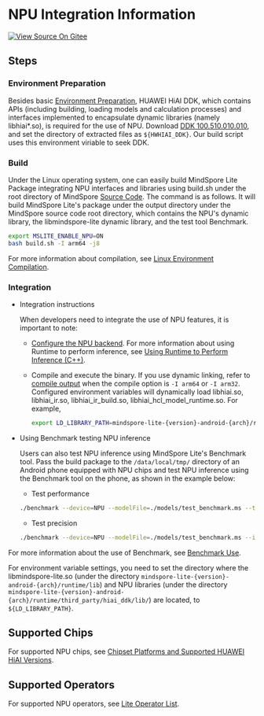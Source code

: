 # NPU Integration Information

[![View Source On Gitee](https://mindspore-website.obs.cn-north-4.myhuaweicloud.com/website-images/r2.4.1/resource/_static/logo_source_en.svg)](https://gitee.com/mindspore/docs/blob/r2.4.1/docs/lite/docs/source_en/advanced/third_party/npu_info.md)

## Steps

### Environment Preparation

Besides basic [Environment Preparation](https://www.mindspore.cn/lite/docs/en/r2.4.1/build/build.html), HUAWEI HiAI DDK, which contains
APIs (including building, loading models and calculation processes) and interfaces implemented to encapsulate dynamic libraries (namely libhiai*.so),
is required for the use of NPU. Download [DDK 100.510.010.010](https://developer.huawei.com/consumer/en/doc/development/hiai-Library/ddk-download-0000001053590180),
and set the directory of extracted files as `${HWHIAI_DDK}`. Our build script uses this environment viriable to seek DDK.

### Build

Under the Linux operating system, one can easily build MindSpore Lite Package integrating NPU interfaces and libraries using build.sh under
the root directory of MindSpore [Source Code](https://gitee.com/mindspore/mindspore). The command is as follows.
It will build MindSpore Lite's package under the output directory under the MindSpore source code root directory,
which contains the NPU's dynamic library, the libmindspore-lite dynamic library, and the test tool Benchmark.

```bash
export MSLITE_ENABLE_NPU=ON
bash build.sh -I arm64 -j8
```

For more information about compilation, see [Linux Environment Compilation](https://www.mindspore.cn/lite/docs/en/r2.4.1/build/build.html#linux-environment-compilation).

### Integration

- Integration instructions

    When developers need to integrate the use of NPU features, it is important to note:

    - [Configure the NPU backend](https://www.mindspore.cn/lite/docs/en/r2.4.1/infer/runtime_cpp.html#configuring-the-npu-backend).
     For more information about using Runtime to perform inference, see [Using Runtime to Perform Inference (C++)](https://www.mindspore.cn/lite/docs/en/r2.4.1/infer/runtime_cpp.html).

    - Compile and execute the binary. If you use dynamic linking, refer to [compile output](https://www.mindspore.cn/lite/docs/en/r2.4.1/build/build.html) when the compile option is `-I arm64` or `-I arm32`.
    Configured environment variables will dynamically load libhiai.so, libhiai_ir.so, libhiai_ir_build.so, libhiai_hcl_model_runtime.so. For example,

        ```bash
        export LD_LIBRARY_PATH=mindspore-lite-{version}-android-{arch}/runtime/third_party/hiai_ddk/lib/:$LD_LIBRARY_PATH
        ```

- Using Benchmark testing NPU inference

    Users can also test NPU inference using MindSpore Lite's Benchmark tool. Pass the build package to the `/data/local/tmp/` directory of an Android phone equipped with NPU chips and test NPU inference using the Benchmark tool on the phone, as shown in the example below:

    - Test performance

    ```bash
    ./benchmark --device=NPU --modelFile=./models/test_benchmark.ms --timeProfiling=true
    ```

    - Test precision

    ```bash
    ./benchmark --device=NPU --modelFile=./models/test_benchmark.ms --inDataFile=./input/test_benchmark.bin --inputShapes=1,32,32,1 --accuracyThreshold=3 --benchmarkDataFile=./output/test_benchmark.out
    ```

For more information about the use of Benchmark, see [Benchmark Use](https://www.mindspore.cn/lite/docs/en/r2.4.1/tools/benchmark_tool.html).

For environment variable settings, you need to set the directory where the libmindspore-lite.so
(under the directory `mindspore-lite-{version}-android-{arch}/runtime/lib`) and NPU libraries
(under the directory `mindspore-lite-{version}-android-{arch}/runtime/third_party/hiai_ddk/lib/`) are located, to `${LD_LIBRARY_PATH}`.

## Supported Chips

For supported NPU chips, see [Chipset Platforms and Supported HUAWEI HiAI Versions](https://developer.huawei.com/consumer/en/doc/development/hiai-Guides/supported-platforms-0000001052830507#section94427279718).

## Supported Operators

For supported NPU operators, see [Lite Operator List](https://www.mindspore.cn/lite/docs/en/r2.4.1/reference/operator_list_lite.html).